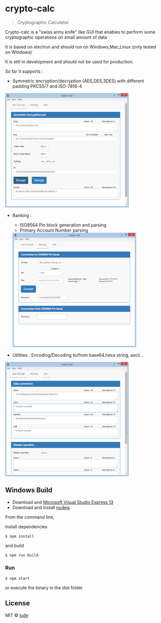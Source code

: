 # crypto-calc

> Cryptographic Calculator

Crypto-calc is a "swiss army knife" like GUI that enables to perform some cryptographic operations on small amount of data

It is based on electron and should run on Windows,Mac,Linux (only tested on Windows)

It is still in development and should not be used for production.

So far it supports :
* Symmetric encryption/decryption (AES,DES,3DES) with different padding PKCS5/7 and ISO-7816-4
<img src="images/screenshots/symencrypt.png" alt="Symmetric encryption" width="400"/>
	
* Banking :
  * ISO9564 Pin block generation and parsing
  * Primary Account Number parsing
  
  <img src="images/screenshots/banking-pin.png" alt="Iso PIN" width="400"/>

* Utilities : Encoding/Decoding to/from base64,hexa string, ascii...<br/>
<img src="images/screenshots/utils-convert.png" alt="Encoding" width="400"/>

## Windows Build

* Download and [Microsoft Visual Studio Express 13](https://www.visualstudio.com/en-us/products/visual-studio-express-vs.aspx)
* Download and install [nodejs](https://nodejs.org/download/)

From the command line,

Install dependencies

```
$ npm install
```
and build

```
$ npm run build
```
### Run

```
$ npm start
```
or execute the binary in the dist folder

## License

MIT © [lude](http://github.com/lucdew/crypto-calc)
